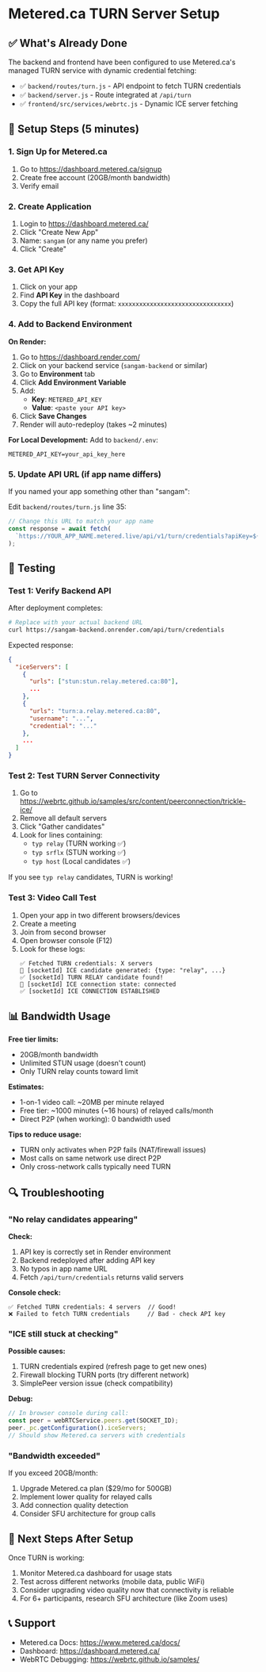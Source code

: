 # Metered.ca TURN Server Setup

## ✅ What's Already Done

The backend and frontend have been configured to use Metered.ca's managed TURN service with dynamic credential fetching:

- ✅ `backend/routes/turn.js` - API endpoint to fetch TURN credentials
- ✅ `backend/server.js` - Route integrated at `/api/turn`
- ✅ `frontend/src/services/webrtc.js` - Dynamic ICE server fetching

## 🚀 Setup Steps (5 minutes)

### 1. Sign Up for Metered.ca

1. Go to https://dashboard.metered.ca/signup
2. Create free account (20GB/month bandwidth)
3. Verify email

### 2. Create Application

1. Login to https://dashboard.metered.ca/
2. Click "Create New App"
3. Name: `sangam` (or any name you prefer)
4. Click "Create"

### 3. Get API Key

1. Click on your app
2. Find **API Key** in the dashboard
3. Copy the full API key (format: `xxxxxxxxxxxxxxxxxxxxxxxxxxxxxxxx`)

### 4. Add to Backend Environment

**On Render:**
1. Go to https://dashboard.render.com/
2. Click on your backend service (`sangam-backend` or similar)
3. Go to **Environment** tab
4. Click **Add Environment Variable**
5. Add:
   - **Key**: `METERED_API_KEY`
   - **Value**: `<paste your API key>`
6. Click **Save Changes**
7. Render will auto-redeploy (takes ~2 minutes)

**For Local Development:**
Add to `backend/.env`:
```
METERED_API_KEY=your_api_key_here
```

### 5. Update API URL (if app name differs)

If you named your app something other than "sangam":

Edit `backend/routes/turn.js` line 35:
```javascript
// Change this URL to match your app name
const response = await fetch(
  `https://YOUR_APP_NAME.metered.live/api/v1/turn/credentials?apiKey=${METERED_API_KEY}`
);
```

## 🧪 Testing

### Test 1: Verify Backend API

After deployment completes:
```bash
# Replace with your actual backend URL
curl https://sangam-backend.onrender.com/api/turn/credentials
```

Expected response:
```json
{
  "iceServers": [
    {
      "urls": ["stun:stun.relay.metered.ca:80"],
      ...
    },
    {
      "urls": "turn:a.relay.metered.ca:80",
      "username": "...",
      "credential": "..."
    },
    ...
  ]
}
```

### Test 2: Test TURN Server Connectivity

1. Go to https://webrtc.github.io/samples/src/content/peerconnection/trickle-ice/
2. Remove all default servers
3. Click "Gather candidates"
4. Look for lines containing:
   - `typ relay` (TURN working ✅)
   - `typ srflx` (STUN working ✅)
   - `typ host` (Local candidates ✅)

If you see `typ relay` candidates, TURN is working!

### Test 3: Video Call Test

1. Open your app in two different browsers/devices
2. Create a meeting
3. Join from second browser
4. Open browser console (F12)
5. Look for these logs:
   ```
   ✅ Fetched TURN credentials: X servers
   🧊 [socketId] ICE candidate generated: {type: "relay", ...}
   ✅ [socketId] TURN RELAY candidate found!
   🔵 [socketId] ICE connection state: connected
   ✅ [socketId] ICE CONNECTION ESTABLISHED
   ```

## 📊 Bandwidth Usage

**Free tier limits:**
- 20GB/month bandwidth
- Unlimited STUN usage (doesn't count)
- Only TURN relay counts toward limit

**Estimates:**
- 1-on-1 video call: ~20MB per minute relayed
- Free tier: ~1000 minutes (~16 hours) of relayed calls/month
- Direct P2P (when working): 0 bandwidth used

**Tips to reduce usage:**
- TURN only activates when P2P fails (NAT/firewall issues)
- Most calls on same network use direct P2P
- Only cross-network calls typically need TURN

## 🔍 Troubleshooting

### "No relay candidates appearing"

**Check:**
1. API key is correctly set in Render environment
2. Backend redeployed after adding API key
3. No typos in app name URL
4. Fetch `/api/turn/credentials` returns valid servers

**Console check:**
```
✅ Fetched TURN credentials: 4 servers  // Good!
❌ Failed to fetch TURN credentials     // Bad - check API key
```

### "ICE still stuck at checking"

**Possible causes:**
1. TURN credentials expired (refresh page to get new ones)
2. Firewall blocking TURN ports (try different network)
3. SimplePeer version issue (check compatibility)

**Debug:**
```javascript
// In browser console during call:
const peer = webRTCService.peers.get(SOCKET_ID);
peer._pc.getConfiguration().iceServers;
// Should show Metered.ca servers with credentials
```

### "Bandwidth exceeded"

If you exceed 20GB/month:
1. Upgrade Metered.ca plan ($29/mo for 500GB)
2. Implement lower quality for relayed calls
3. Add connection quality detection
4. Consider SFU architecture for group calls

## 🎯 Next Steps After Setup

Once TURN is working:
1. Monitor Metered.ca dashboard for usage stats
2. Test across different networks (mobile data, public WiFi)
3. Consider upgrading video quality now that connectivity is reliable
4. For 6+ participants, research SFU architecture (like Zoom uses)

## 📞 Support

- Metered.ca Docs: https://www.metered.ca/docs/
- Dashboard: https://dashboard.metered.ca/
- WebRTC Debugging: https://webrtc.github.io/samples/
